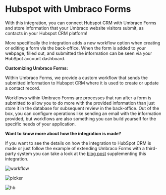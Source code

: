 # Hubspot with Umbraco Forms
With this integration, you can connect Hubspot CRM with Umbraco Forms and store information  that your Umbraco website visitors submit, as contacts in your Hubspot CRM platform!

More specifically the integration adds a new workflow option when creating or editing a form via the back-office. When the form is added to your webpage, filled out, and submitted the information can be seen via your HubSpot account dashboard. 

**Customizing Umbraco Forms:**

Within Umbraco Forms, we provide a custom workflow that sends the submitted information to Hubspot CRM where it is used to create or update a contact record. 

Workflows within Umbraco Forms are processes that run after a form is submitted to allow you to do more with the provided information than just store it in the database for subsequent review in the back-office. Out of the box, you can configure operations like sending an email with the information provided, but workflows are also something you can build yourself for the specific needs of your application. 

**Want to know more about how the integration is made?**

If you want to see the details on how the integration to HubSpot CRM is made or just follow the example of extending Umbraco Forms with a third-party system you can take a look at the [blog post](https://umbraco.com/blog/integrating-umbraco-forms-with-hubspot-crm/) supplementing this integration. 

![workflow](https://github.com/umbraco/Umbraco.Forms.Integrations/blob/docs/integrations-readmes/src/Umbraco.Forms.Integrations.Crm.Hubspot/docs/images/workflow.png)

![picker](https://github.com/umbraco/Umbraco.Forms.Integrations/blob/docs/integrations-readmes/src/Umbraco.Forms.Integrations.Crm.Hubspot/docs/images/picker.png)

![hb](https://github.com/umbraco/Umbraco.Forms.Integrations/blob/docs/integrations-readmes/src/Umbraco.Forms.Integrations.Crm.Hubspot/docs/images/hb.png)
